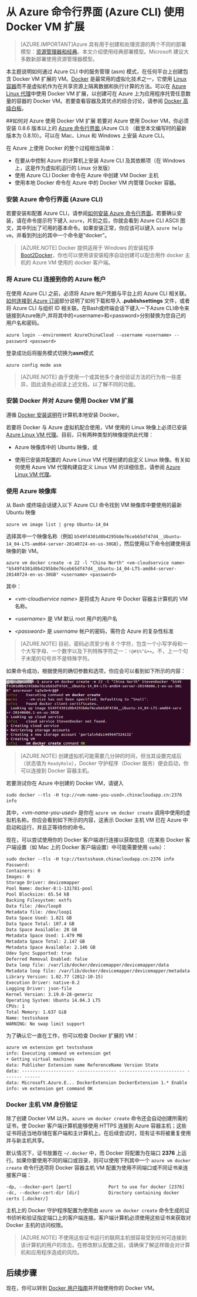<properties
	pageTitle="使用适用于 Azure 上的 Linux 的 Docker VM 扩展"
	description="介绍 Docker 以及 Azure 虚拟机扩展，并说明如何在 Azure 上，使用 Azure CLI 通过命令行以编程方式创建用作 Docker 主机的虚拟机。"
	services="virtual-machines-linux"
	documentationCenter=""
	authors="squillace"
	manager="timlt"
	editor="tysonn"
	tags="azure-service-management"/>

<tags
	ms.service="virtual-machines-linux"
	ms.date="01/04/2016"
	wacn.date="02/26/2016"/>

# 从 Azure 命令行界面 (Azure CLI) 使用 Docker VM 扩展

> [AZURE.IMPORTANT]Azure 具有用于创建和处理资源的两个不同的部署模型：[资源管理器和经典](/documentation/articles/resource-manager-deployment-model)。本文介绍使用经典部署模型。Microsoft 建议大多数新部署使用资源管理器模型。

本主题说明如何通过 Azure CLI 中的服务管理 (asm) 模式，在任何平台上创建包含 Docker VM 扩展的 VM。[Docker](https://www.docker.com/) 是最常用的虚拟化技术之一，它使用 [Linux 容器](http://zh.wikipedia.org/wiki/LXC)而不是虚拟机作为在共享资源上隔离数据和执行计算的方法。可以在 [Azure Linux 代理](/documentation/articles/virtual-machines-linux-agent-user-guide)中使用 Docker VM 扩展，以创建可在 Azure 上为应用程序托管任意数量的容器的 Docker VM。若要查看容器及其优点的综合讨论，请参阅 [Docker 高级白板](http://channel9.msdn.com/Blogs/Regular-IT-Guy/Docker-High-Level-Whiteboard)。


##如何对 Azure 使用 Docker VM 扩展
若要对 Azure 使用 Docker VM，你必须安装 0.8.6 版本以上的 [Azure 命令行界面 ](https://github.com/Azure/azure-sdk-tools-xplat)(Azure CLI) （截至本文编写时的最新版本为 0.8.10）。可以在 Mac、Linux 和 Windows 上安装 Azure CLI。


在 Azure 上使用 Docker 的整个过程相当简单：

+ 在要从中控制 Azure 的计算机上安装 Azure CLI 及其依赖项（在 Windows 上，这是作为虚拟机运行的 Linux 分发版）
+ 使用 Azure CLI Docker 命令在 Azure 中创建 VM Docker 主机
+ 使用本地 Docker 命令在 Azure 中的 Docker VM 内管理 Docker 容器。


### 安装 Azure 命令行界面 (Azure CLI)

若要安装和配置 Azure CLI，请参阅[如何安装 Azure 命令行界面](/documentation/articles/xplat-cli-install)。若要确认安装，请在命令提示符下键入 `azure`，片刻之后，你就会看到 Azure CLI ASCII 图文，其中列出了可用的基本命令。如果安装正常，你应该可以键入 `azure help vm`，并看到列出的其中一个命令是“docker”。

> [AZURE.NOTE] Docker 提供适用于 Windows 的安装程序 [Boot2Docker](https://docs.docker.com/installation/windows/)，你也可以使用该安装程序自动创建可以配合用作 docker 主机的 Azure VM 使用的 docker 客户端。

### 将 Azure CLI 连接到你的 Azure 帐户
在使用 Azure CLI 之前，必须将 Azure 帐户凭据与平台上的 Azure CLI 相关联。[如何连接到 Azure 订阅](/documentation/articles/xplat-cli-connect)部分说明了如何下载和导入 **.publishsettings** 文件，或者将 Azure CLI 与组织 ID 相关联。在Bash或终端会话下键入一下Azure CLI命令来链接到Azure账户,并将其中的<username\>和<password\>分别替换为您自己的用户名和密码。

`azure login --environment AzureChinaCloud --username <username> --password <password>`

登录成功后将服务模式切换为**asm**模式

`azure config mode asm`

> [AZURE.NOTE] 由于使用一个或其他多个身份验证方法的行为有一些差异，因此请务必阅读上述文档，以了解不同的功能。

### 安装 Docker 并对 Azure 使用 Docker VM 扩展
遵循 [Docker 安装说明](https://docs.docker.com/installation/#installation)在计算机本地安装 Docker。

若要将 Docker 与 Azure 虚拟机配合使用，VM 使用的 Linux 映像上必须已安装 [Azure Linux VM 代理](/documentation/articles/virtual-machines-linux-agent-user-guide)。目前，只有两种类型的映像提供此代理：

+ Azure 映像库中的 Ubuntu 映像，或

+ 使用已安装并配置的 Azure Linux VM 代理创建的自定义 Linux 映像。有关如何使用 Azure VM 代理构建自定义 Linux VM 的详细信息，请参阅 [Azure Linux VM 代理](/documentation/articles/virtual-machines-linux-agent-user-guide)。

### 使用 Azure 映像库

从 Bash 或终端会话键入以下 Azure CLI 命令找到 VM 映像库中要使用的最新 Ubuntu 映像

`azure vm image list | grep Ubuntu-14_04`

选择其中一个映像名称（例如 `b549f4301d0b4295b8e76ceb65df47d4__Ubuntu-14_04-LTS-amd64-server-20140724-en-us-30GB`），然后使用以下命令创建使用该映像的新 VM。

	
	azure vm docker create -e 22 -l "China North" <vm-cloudservice name> "b549f4301d0b4295b8e76ceb65df47d4__Ubuntu-14_04-LTS-amd64-server-20140724-en-us-30GB" <username> <password>
	

其中：

+ *&lt;vm-cloudservice name&gt;* 是将成为 Azure 中 Docker 容器主计算机的 VM 名称。

+  *&lt;username&gt;* 是 VM 默认 root 用户的用户名

+ *&lt;password&gt;* 是 *username* 帐户的密码，需符合 Azure 的复杂性标准

> [AZURE.NOTE] 目前，密码必须至少有 8 个字符，包含一个小写字母和一个大写字母、一个数字以及下列特殊字符之一：`!@#$%^&+=`。不，上一个句子末尾的句号并不是特殊字符。

如果命令成功，根据使用的确切参数和选项，你应会可以看到如下所示的内容：

![](./media/virtual-machines-linux-classic-cli-use-docker/dockercreateresults.png)

> [AZURE.NOTE] 创建虚拟机可能需要几分钟的时间，但当其设置完成后（状态值为 `ReadyRole`），Docker 守护程序（Docker 服务）便会启动，你可以连接到 Docker 容器主机。

若要测试你在 Azure 中创建的 Docker VM，请键入

	sudo docker --tls -H tcp://<vm-name-you-used>.chinacloudapp.cn:2376 info

其中，*&lt;vm-name-you-used&gt;* 是你在 `azure vm docker create` 调用中使用的虚拟机名称。你应会看到如下所示的内容，这表示 Docker 主机 VM 已在 Azure 中启动和运行，并且正等待你的命令。

现在，可以尝试使用你的 Docker 客户端进行连接以获取信息（在某些 Docker 客户端设置（如 Mac 上的 Docker 客户端设置）中可能需要使用 `sudo`）：

	sudo docker --tls -H tcp://testsshasm.chinacloudapp.cn:2376 info
	Password:
	Containers: 0
	Images: 0
	Storage Driver: devicemapper
	Pool Name: docker-8:1-131781-pool
	Pool Blocksize: 65.54 kB
	Backing Filesystem: extfs
	Data file: /dev/loop0
	Metadata file: /dev/loop1
	Data Space Used: 1.821 GB
	Data Space Total: 107.4 GB
	Data Space Available: 28 GB
	Metadata Space Used: 1.479 MB
	Metadata Space Total: 2.147 GB
	Metadata Space Available: 2.146 GB
	Udev Sync Supported: true
	Deferred Removal Enabled: false
	Data loop file: /var/lib/docker/devicemapper/devicemapper/data
	Metadata loop file: /var/lib/docker/devicemapper/devicemapper/metadata
	Library Version: 1.02.77 (2012-10-15)
	Execution Driver: native-0.2
	Logging Driver: json-file
	Kernel Version: 3.19.0-28-generic
	Operating System: Ubuntu 14.04.3 LTS
	CPUs: 1
	Total Memory: 1.637 GiB
	Name: testsshasm
	WARNING: No swap limit support

为了确认它一直在工作，你可以检查 Docker 扩展的 VM：

	azure vm extension get testsshasm
	info: Executing command vm extension get
	+ Getting virtual machines
	data: Publisher Extension name ReferenceName Version State
	data: -------------------- --------------- ------------------------- ------- ------
	data: Microsoft.Azure.E... DockerExtension DockerExtension 1.* Enable
	info: vm extension get command OK

### Docker 主机 VM 身份验证

除了创建 Docker VM 以外，`azure vm docker create` 命令还会自动创建所需的证书，使 Docker 客户端计算机能够使用 HTTPS 连接到 Azure 容器主机；这些证书将适当地存储在客户端和主计算机上。在后续尝试时，现有证书将被重复使用并与新主机共享。

默认情况下，证书放置在 `~/.docker` 中，而 Docker 将配置为在端口 **2376** 上运行。如果你要使用不同的端口或目录，则可以使用下列其中一个 `azure vm docker create` 命令行选项将 Docker 容器主机 VM 配置为使用不同端口或不同证书来连接客户端：

	
	-dp, --docker-port [port]              Port to use for docker [2376]
	-dc, --docker-cert-dir [dir]           Directory containing docker certs [.docker/]
	

主机上的 Docker 守护程序配置为使用由 `azure vm docker create` 命令生成的证书侦听和验证指定端口上的客户端连接。客户端计算机必须使用这些证书来获取对 Docker 主机的访问权限。

> [AZURE.NOTE] 不使用这些证书运行的联网主机很容易受到任何可连接到该计算机的用户的攻击。在修改默认配置之前，请确保了解这样做会对计算机和应用程序造成的风险。

## 后续步骤

现在，你可以转到 [Docker 用户指南]并开始使用你的 Docker VM。<!-- 若要在新门户中创建启用 Docker 的 VM，请参阅[如何在门户中使用 Docker VM 扩展]。 -->

<!--Anchors-->
[Subheading 1]: #subheading-1
[Subheading 2]: #subheading-2
[Subheading 3]: #subheading-3
[Next steps]: #next-steps

[How to use the Docker VM Extension with Azure]: #How-to-use-the-Docker-VM-Extension-with-Azure
[Virtual Machine Extensions for Linux and Windows]: #Virtual-Machine-Extensions-For-Linux-and-Windows
[Container and Container Management Resources for Azure]: #Container-and-Container-Management-Resources-for-Azure



<!--Link references-->
[Link 1 to another azure.microsoft.com documentation topic]: /documentation/articles/virtual-machines-windows-hero-tutorial
[Link 2 to another azure.microsoft.com documentation topic]: /documentation/articles/web-sites-custom-domain-name
[Link 3 to another azure.microsoft.com documentation topic]: /documentation/articles/storage-whatis-account

[Docker 用户指南]: https://docs.docker.com/userguide/
 

<!---HONumber=Mooncake_0215_2016-->